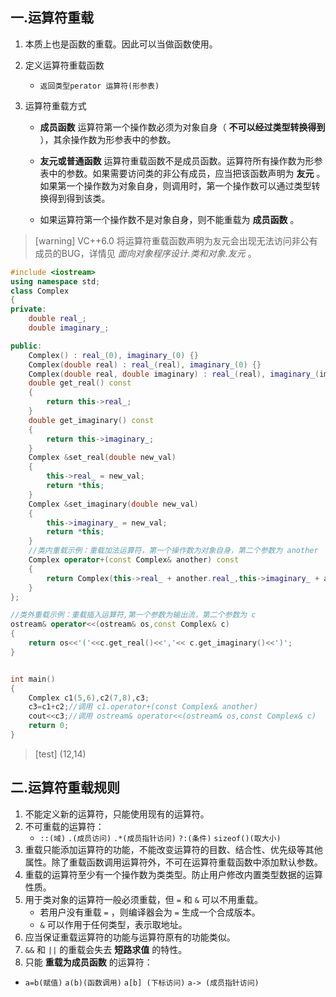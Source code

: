 ## 一.运算符重载
1.	本质上也是函数的重载。因此可以当做函数使用。
2.	定义运算符重载函数
	
	+	`返回类型perator 运算符(形参表)`
3.	运算符重载方式
	+ **成员函数** 运算符第一个操作数必须为对象自身（ **不可以经过类型转换得到** ），其余操作数为形参表中的参数。
	
	+ **友元或普通函数** 运算符重载函数不是成员函数。运算符所有操作数为形参表中的参数。如果需要访问类的非公有成员，应当把该函数声明为 **友元** 。如果第一个操作数为对象自身，则调用时，第一个操作数可以通过类型转换得到得到该类。
	
	+	如果运算符第一个操作数不是对象自身，则不能重载为 **成员函数** 。
	
	
>[warning] VC++6.0 将运算符重载函数声明为友元会出现无法访问非公有成员的BUG，详情见 *面向对象程序设计.类和对象.友元* 。

```c++
#include <iostream>
using namespace std;
class Complex
{
private:
    double real_;
    double imaginary_;

public:
    Complex() : real_(0), imaginary_(0) {}
    Complex(double real) : real_(real), imaginary_(0) {}
    Complex(double real, double imaginary) : real_(real), imaginary_(imaginary) {}
    double get_real() const
    {
        return this->real_;
    }
    double get_imaginary() const
    {
        return this->imaginary_;
    }
    Complex &set_real(double new_val) 
    {
        this->real_ = new_val;
        return *this;
    }
    Complex &set_imaginary(double new_val)
    {
        this->imaginary_ = new_val;
        return *this;
    }
	//类内重载示例：重载加法运算符，第一个操作数为对象自身，第二个参数为 another
	Complex operator+(const Complex& another) const
	{
		return Complex(this->real_ + another.real_,this->imaginary_ + another.imaginary_);
	}
};

//类外重载示例：重载插入运算符,第一个参数为输出流，第二个参数为 c
ostream& operator<<(ostream& os,const Complex& c)
{
	return os<<'('<<c.get_real()<<','<< c.get_imaginary()<<')';
}


int main()
{
    Complex c1(5,6),c2(7,8),c3;
	c3=c1+c2;//调用 c1.operator+(const Complex& another)
	cout<<c3;//调用 ostream& operator<<(ostream& os,const Complex& c)
    return 0;
}
```

>[test]
>(12,14)

## 二.运算符重载规则
1.	不能定义新的运算符，只能使用现有的运算符。
2.	不可重载的运算符：
	+	 `::(域)` `.(成员访问)` `.*(成员指针访问)` `?:(条件)` `sizeof()(取大小)`
3.	重载只能添加运算符的功能，不能改变运算符的目数、结合性、优先级等其他属性。除了重载函数调用运算符外，不可在运算符重载函数中添加默认参数。
4.	重载的运算符至少有一个操作数为类类型。防止用户修改内置类型数据的运算性质。
5.	用于类对象的运算符一般必须重载，但 `=` 和 `&` 可以不用重载。
	+	若用户没有重载 `=` ，则编译器会为 `=` 生成一个合成版本。
	+	`&` 可以作用于任何类型，表示取地址。
6.	应当保证重载运算符的功能与运算符原有的功能类似。
7.	 `&&` 和 `||` 的重载会失去 **短路求值** 的特性。
8.	只能 **重载为成员函数** 的运算符：
   +	`a=b(赋值)` `a(b)(函数调用)` `a[b] (下标访问)` `a-> (成员指针访问)`


